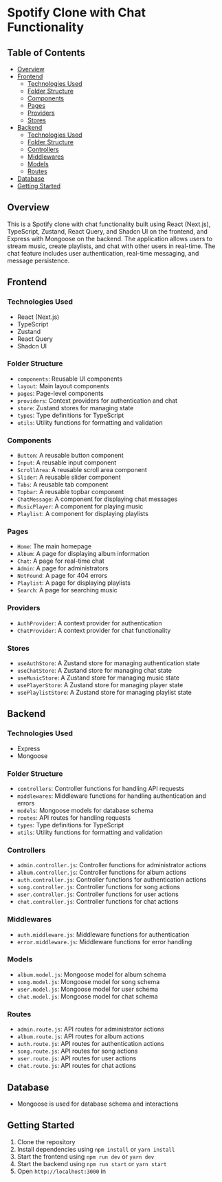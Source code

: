 # Spotify Clone with Chat Functionality

## Table of Contents

-   [Overview](#overview)
-   [Frontend](#frontend)
    -   [Technologies Used](#technologies-used)
    -   [Folder Structure](#folder-structure)
    -   [Components](#components)
    -   [Pages](#pages)
    -   [Providers](#providers)
    -   [Stores](#stores)
-   [Backend](#backend)
    -   [Technologies Used](#technologies-used-1)
    -   [Folder Structure](#folder-structure-1)
    -   [Controllers](#controllers)
    -   [Middlewares](#middlewares)
    -   [Models](#models)
    -   [Routes](#routes)
-   [Database](#database)
-   [Getting Started](#getting-started)

## Overview

This is a Spotify clone with chat functionality built using React (Next.js), TypeScript, Zustand, React Query, and Shadcn UI on the frontend, and Express with Mongoose on the backend. The application allows users to stream music, create playlists, and chat with other users in real-time. The chat feature includes user authentication, real-time messaging, and message persistence.

## Frontend

### Technologies Used

-   React (Next.js)
-   TypeScript
-   Zustand
-   React Query
-   Shadcn UI

### Folder Structure

-   `components`: Reusable UI components
-   `layout`: Main layout components
-   `pages`: Page-level components
-   `providers`: Context providers for authentication and chat
-   `store`: Zustand stores for managing state
-   `types`: Type definitions for TypeScript
-   `utils`: Utility functions for formatting and validation

### Components

-   `Button`: A reusable button component
-   `Input`: A reusable input component
-   `ScrollArea`: A reusable scroll area component
-   `Slider`: A reusable slider component
-   `Tabs`: A reusable tab component
-   `Topbar`: A reusable topbar component
-   `ChatMessage`: A component for displaying chat messages
-   `MusicPlayer`: A component for playing music
-   `Playlist`: A component for displaying playlists

### Pages

-   `Home`: The main homepage
-   `Album`: A page for displaying album information
-   `Chat`: A page for real-time chat
-   `Admin`: A page for administrators
-   `NotFound`: A page for 404 errors
-   `Playlist`: A page for displaying playlists
-   `Search`: A page for searching music

### Providers

-   `AuthProvider`: A context provider for authentication
-   `ChatProvider`: A context provider for chat functionality

### Stores

-   `useAuthStore`: A Zustand store for managing authentication state
-   `useChatStore`: A Zustand store for managing chat state
-   `useMusicStore`: A Zustand store for managing music state
-   `usePlayerStore`: A Zustand store for managing player state
-   `usePlaylistStore`: A Zustand store for managing playlist state

## Backend

### Technologies Used

-   Express
-   Mongoose

### Folder Structure

-   `controllers`: Controller functions for handling API requests
-   `middlewares`: Middleware functions for handling authentication and errors
-   `models`: Mongoose models for database schema
-   `routes`: API routes for handling requests
-   `types`: Type definitions for TypeScript
-   `utils`: Utility functions for formatting and validation

### Controllers

-   `admin.controller.js`: Controller functions for administrator actions
-   `album.controller.js`: Controller functions for album actions
-   `auth.controller.js`: Controller functions for authentication actions
-   `song.controller.js`: Controller functions for song actions
-   `user.controller.js`: Controller functions for user actions
-   `chat.controller.js`: Controller functions for chat actions

### Middlewares

-   `auth.middleware.js`: Middleware functions for authentication
-   `error.middleware.js`: Middleware functions for error handling

### Models

-   `album.model.js`: Mongoose model for album schema
-   `song.model.js`: Mongoose model for song schema
-   `user.model.js`: Mongoose model for user schema
-   `chat.model.js`: Mongoose model for chat schema

### Routes

-   `admin.route.js`: API routes for administrator actions
-   `album.route.js`: API routes for album actions
-   `auth.route.js`: API routes for authentication actions
-   `song.route.js`: API routes for song actions
-   `user.route.js`: API routes for user actions
-   `chat.route.js`: API routes for chat actions

## Database

-   Mongoose is used for database schema and interactions

## Getting Started

1. Clone the repository
2. Install dependencies using `npm install` or `yarn install`
3. Start the frontend using `npm run dev` or `yarn dev`
4. Start the backend using `npm run start` or `yarn start`
5. Open `http://localhost:3000` in
